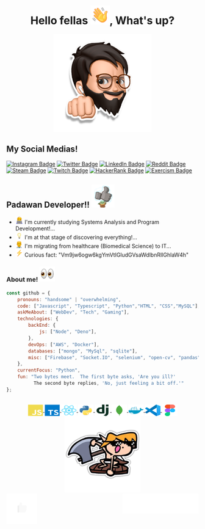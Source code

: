 <h1 align="center">Hello fellas <img src="assets/images/wave.gif" width="50" />, What's up? </h1>

<div align="center">
<img src="assets/images/Memoji.png" width="256" alight-itens="center">
</div>

## My Social Medias!
[![Instagram Badge](https://img.shields.io/badge/Instagram-E4405F?logo=instagram&logoColor=fff&style=flat)](https://instagram.com/vncsmnl)
[![Twitter Badge](https://img.shields.io/badge/Twitter-1DA1F2?logo=twitter&logoColor=fff&style=flat)](https://twitter.com/vncsmnl)
[![LinkedIn Badge](https://img.shields.io/badge/LinkedIn-0A66C2?logo=linkedin&logoColor=fff&style=flat)](https://br.linkedin.com/in/vncsmnl)
[![Reddit Badge](https://img.shields.io/badge/Reddit-FF4500?logo=reddit&logoColor=fff&style=flat)](https://www.reddit.com/user/vncsmnl)
[![Steam Badge](https://img.shields.io/badge/Steam-000?logo=steam&logoColor=fff&style=flat)](https://steamcommunity.com/id/vncsmnl)
[![Twitch Badge](https://img.shields.io/badge/Twitch-9146FF?logo=twitch&logoColor=fff&style=flat)](https://www.twitch.tv/vncsmnl)
[![HackerRank Badge](https://img.shields.io/badge/HackerRank-00EA64?logo=hackerrank&logoColor=000&style=flat)](https://www.hackerrank.com/vncsmnl?hr_r=1)
[![Exercism Badge](https://img.shields.io/badge/Exercism-009CAB?logo=exercism&logoColor=fff&style=flat)](https://exercism.org/profiles/vncsmnl)
## Padawan Developer!! <img src="assets/images/BabyYoda.gif" width="60">

- <img src="assets/images/guy-with-laptop-2.gif" width="20" /> I'm currently studying Systems Analysis and Program Development!...
- <img src="assets/images/idea.gif" width="20" /> I'm at that stage of discovering everything!...
- <img src="assets/images/male-doctor.gif" width="20" /> I'm migrating from healthcare (Biomedical Science) to IT...
- <img src="assets/images/thunder.gif" width="20" /> Curious fact: "Vm9jw6ogw6kgYmVtIGludGVsaWdlbnRlIGhlaW4h"

### About me! <img src="assets/images/eyes.gif" width="40">

```javascript
const github = {
    pronouns: "handsome" | "overwhelming",
    code: ["Javascript", "Typescript", "Python","HTML", "CSS","MySQL"],
    askMeAbout: ["WebDev", "Tech", "Gaming"],
    technologies: {
        backEnd: {
            js: ["Node", "Deno"],
        },
        devOps: ["AWS", "Docker"],
        databases: ["mongo", "MySql", "sqlite"],
        misc: ["Firebase", "Socket.IO", "selenium", "open-cv", "pandas", "SuiteApp","discord.py"]
    },
    currentFocus: "Python",
    fun: "Two bytes meet.  The first byte asks, 'Are you ill?'
          The second byte replies, 'No, just feeling a bit off.'"
};
```
<div align="center" style="display: inline_block"><br>
  <a href="https://www.javascript.com/" target="_blank" rel="noopener noreferrer">
  <img align="center" alt="Js" height="30" width="40" src="https://raw.githubusercontent.com/devicons/devicon/master/icons/javascript/javascript-plain.svg">
  </a>
  <a href="https://www.typescriptlang.org/" target="_blank" rel="noopener noreferrer">
  <img align="center" alt="Ts" height="30" width="40" src="https://raw.githubusercontent.com/devicons/devicon/master/icons/typescript/typescript-plain.svg">
  </a>
  <a href="https://pt-br.reactjs.org" target="_blank" rel="noopener noreferrer">
  <img align="center" alt="React" height="30" width="40" src="https://raw.githubusercontent.com/devicons/devicon/master/icons/react/react-original.svg">
  </a>
  <a href="https://www.python.org/" target="_blank" rel="noopener noreferrer">
  <img align="center" alt="Python" height="30" width="40" src="https://raw.githubusercontent.com/devicons/devicon/master/icons/python/python-original.svg">
  </a>
  <a href="https://www.djangoproject.com/" target="_blank" rel="noopener noreferrer">
  <img align="center" alt="Django" height="30" width="40" src="https://raw.githubusercontent.com/devicons/devicon/master/icons/django/django-plain.svg">
  </a>
  <a href="https://www.mongodb.com/" target="_blank" rel="noopener noreferrer">
  <img align="center" alt="MongoDB" height="30" width="40" src="https://raw.githubusercontent.com/devicons/devicon/master/icons/mongodb/mongodb-plain.svg">
  </a>
  <a href="https://www.docker.com/" target="_blank" rel="noopener noreferrer">
  <img align="center" alt="Docker" height="30" width="40" src="https://raw.githubusercontent.com/devicons/devicon/master/icons/docker/docker-plain.svg">
  </a>
  <a href="https://code.visualstudio.com/" target="_blank" rel="noopener noreferrer">
  <img align="center" alt="VSCode" height="30" width="40" src="https://raw.githubusercontent.com/devicons/devicon/master/icons/vscode/vscode-original.svg">
  </a>
  <a href="https://www.figma.com/" target="_blank" rel="noopener noreferrer">
  <img align="center" alt="Figma" height="30" width="40" src="https://raw.githubusercontent.com/devicons/devicon/master/icons/figma/figma-original.svg">
  </a>
</div>

<div align="center">
<img src="assets/images/Link.png" width="200" alight-itens="center">
</div>

<div><img align="right" src="./assets/images/vncsmnl.gif" alt="signature" width="200"></div> 
<div><img align="left" src="./assets/images/rate_w.png" alt="like" width="80"></div>
